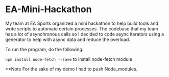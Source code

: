 # EA-Mini-Hackathon
My team at EA Sports organized a mini hackathon to help build tools and write scripts to automate certain processes. 
The codebase that my team has a lot of asynchronous calls so I decided to code async iterators using a generator to help 
with async data and reduce the overload.  

To run the program, do the following:

`npm install node-fetch --save` to install node-fetch module


**Note
For the sake of my demo I had to push Node_modules.



